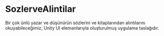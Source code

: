 # SozlerveAlintilar
 Bir çok ünlü yazar ve düşünürün sözlerini ve kitaplarından alıntılarını okuyabileceğimiz, Unity UI elemanlarıyla oluşturulmuş uygulama taslağıdır.
